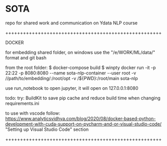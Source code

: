 # SOTA
 repo for shared work and communication on Ydata NLP course

+++++++++++++++++++++++++++++++++++++++++++++++++++++

DOCKER

for embedding shared folder, on windows use the "/e/WORK/ML/data/" format and git bash

from the root folder:
$ docker-compose build 
$ winpty docker run -it -p 22:22 -p 8080:8080 --name sota-nlp-container --user root -v //path/to/embedding/:/root/opt -v /${PWD}:/root/main sota-nlp

use run_notebook to open jupyter, it will open on 127.0.0.1:8080

todo:
 try: BuildKit to save pip cache and reduce build time when changing requirements.ini


to use with vscode follow:
https://www.analyticsvidhya.com/blog/2020/08/docker-based-python-development-with-cuda-support-on-pycharm-and-or-visual-studio-code/
"Setting up Visual Studio Code" section


+++++++++++++++++++++++++++++++++++++++++++++++++++++